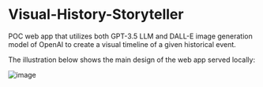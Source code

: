 # Visual-History-Storyteller
POC web app that utilizes both GPT-3.5 LLM and DALL-E image generation model of OpenAI to create a visual timeline of a given historical event.

The illustration below shows the main design of the web app served locally:

![image](https://github.com/ejcrusina/Visual-History-Storyteller/assets/84625778/8a3f15de-8927-40f8-9efc-5e5e65126955)

